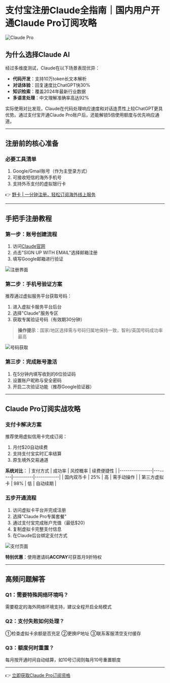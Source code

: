 # 支付宝注册Claude全指南｜国内用户开通Claude Pro订阅攻略

![Claude Pro](https://bbtdd.com/wp-content/uploads/img/161020717116714.webp)

## 为什么选择Claude AI
经过多维度测试，Claude在以下场景表现优异：
- **代码开发**：支持10万token长文本解析
- **对话体验**：回复速度比ChatGPT快30%
- **知识检索**：覆盖2024年最新行业数据
- **多语言处理**：中文理解准确率高达92%

实际使用对比发现，Claude在代码处理响应速度和对话连贯性上较ChatGPT更具优势。通过支付宝开通Claude Pro账户后，还能解锁5倍使用额度与优先响应通道。

---

## 注册前的核心准备
### 必要工具清单
1. Google/Gmail账号（作为主登录方式）
2. 可接收短信的海外手机号
3. 支持外币支付的虚拟银行卡

👉 [野卡 | 一分钟注册，轻松订阅海外线上服务](https://bbtdd.com/yeka)

---

## 手把手注册教程
### 第一步：账号创建流程
1. 访问[Claude官网](https://claude.ai/)
2. 点击"SIGN UP WITH EMAIL"选择邮箱注册
3. 填写Google邮箱进行验证

![注册界面](https://bbtdd.com/wp-content/uploads/img/71342503066.webp)

### 第二步：手机号验证方案
推荐通过虚拟服务平台获取号码：
1. 进入虚拟卡服务平台后台
2. 选择"Claude"服务专区
3. 获取专属验证号码（有效期30分钟）

> **操作提示**：国家/地区选择需与号码归属地保持一致，智利/英国号码成功率最高

![号码获取](https://bbtdd.com/wp-content/uploads/img/4528414566154.webp)

### 第三步：完成账号激活
1. 在5分钟内填写收到的6位验证码
2. 设置账户昵称与安全密码
3. 开启二次验证功能（推荐Google验证器）

---

## Claude Pro订阅实战攻略
### 支付卡解决方案
推荐使用虚拟信用卡完成订阅：
1. 月付$20自动续费
2. 支持支付宝实时汇率结算
3. 原生境外交易通道

**系统对比**：
| 支付方式       | 成功率 | 风控概率 | 续费便捷性 |
|----------------|--------|----------|------------|
| 国内双币卡     | 25%    | 高       | 需手动操作 |
| 第三方虚拟卡   | 98%    | 低       | 自动续期   |

### 五步开通流程
1. 访问虚拟卡平台并完成注册
2. 选择"Claude Pro专属套餐"
3. 通过支付宝完成账户充值（最低$20）
4. 复制虚拟卡完整支付信息
5. 在Claude后台绑定支付方式

![支付页面](https://bbtdd.com/wp-content/uploads/img/91326293.webp)

**特别优惠**：使用邀请码**ACCPAY**可获首月9折特权

---

## 高频问题解答
### Q1：需要特殊网络环境吗？
需要稳定的海外网络环境支持，建议全程开启全局模式

### Q2：支付失败如何处理？
①检查虚拟卡余额是否充足 ②更换IP地址 ③联系客服清空支付缓存

### Q3：额度何时重置？
每月按开通时间自动结算，如10号订阅则每月10号重置额度

---

👉 [立即获取Claude Pro订阅资格](https://bbtdd.com/yeka)